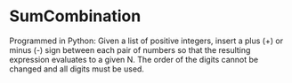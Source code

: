 # SumCombination
Programmed in Python: Given a list of positive integers, insert a plus (+) or minus (-) sign between each pair of numbers so that the resulting expression evaluates to a given N. The order of the digits cannot be changed and all digits must be used.
